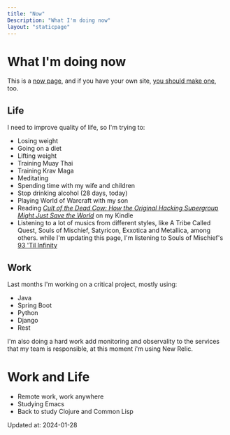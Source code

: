 ```yaml
---
title: "Now"
Description: "What I'm doing now"
layout: "staticpage"
---
```


# What I'm doing now

This is a [now page](https://nownownow.com), and if you have your own site, [you should make one](https://nownownow.com), too.

## Life
I need to improve quality of life, so I'm trying to:

* Losing weight
* Going on a diet
* Lifting weight
* Training Muay Thai
* Training Krav Maga
* Meditating
* Spending time with my wife and children
* Stop drinking alcohol (28 days, today)
* Playing World of Warcraft with my son
* Reading _[Cult of the Dead Cow: How the Original Hacking Supergroup Might Just Save the World](https://www.amazon.com.br/Cult-Dead-Cow-Original-Supergroup-ebook/dp/B07J5MW52M/ref=sr_1_1?__mk_pt_BR=ÅMÅŽÕÑ&crid=258U3T1MKY3G1&keywords=Cult+of+dead+cow&qid=1706450687&s=digital-text&sprefix=cult+of+dead+cow%2Cdigital-text%2C236&sr=1-1)_ on my Kindle
* Listening to a lot of musics from different styles, like A Tribe Called Quest, Souls of Mischief, Satyricon, Exxotica and Metallica, among others. while I'm updating this page, I'm listening to Souls of Mischief's [93 'Til Infinity](https://www.youtube.com/watch?v=fXJc2NYwHjw)

## Work
Last months I'm working on a critical project, mostly using:

* Java
* Spring Boot
* Python
* Django
* Rest

I'm also doing a hard work add monitoring and observality to the services that my team is responsible, at this moment i'm using New Relic.

# Work and Life

* Remote work, work anywhere
* Studying Emacs
* Back to study Clojure and Common Lisp

Updated at: 2024-01-28



